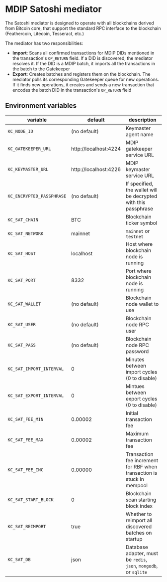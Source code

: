 # MDIP Satoshi mediator

The Satoshi mediator is designed to operate with all blockchains derived from Bitcoin core, that support the standard RPC interface to the blockchain (Feathercoin, Litecoin, Tesseract, etc.)

The mediator has two responsibilities:
- **Import**: Scans all confirmed transactions for MDIP DIDs mentioned in the transaction's `OP_RETURN` field. If a DID is discovered, the mediator resolves it. If the DID is a MDIP batch, it imports all the transactions in the batch to the Gatekeeper
- **Export**: Creates batches and registers them on the blockchain. The mediator polls its corresponding Gatekeeper queue for new operations. If it finds new operations, it creates and sends a new transaction that encodes the batch DID in the transaction's `OP_RETURN` field

## Environment variables

| variable              | default                | description                   |
| --------------------- | ---------------------- | ----------------------------- |
| `KC_NODE_ID       `   | (no default)           | Keymaster agent name          |
| `KC_GATEKEEPER_URL`   | http://localhost:4224  | MDIP gatekeeper service URL   |
| `KC_KEYMASTER_URL`    | http://localhost:4226  | MDIP keymaster service URL    |
| `KC_ENCRYPTED_PASSPHRASE` |  (no default) | If specified, the wallet will be decrypted with this passphrase  |
| `KC_SAT_CHAIN`           | BTC | Blockchain ticker symbol |
| `KC_SAT_NETWORK`         | mainnet | `mainnet` or `testnet` |
| `KC_SAT_HOST`            | localhost | Host where blockchain node is running   |
| `KC_SAT_PORT`            | 8332      | Port where blockchain node is running   |
| `KC_SAT_WALLET`          | (no default) | Blockchain node wallet to use  |
| `KC_SAT_USER`            | (no default) | Blockchain node RPC user      |
| `KC_SAT_PASS`            | (no default) | Blockchain node RPC password  |
| `KC_SAT_IMPORT_INTERVAL` | 0 | Minutes between import cycles (0 to disable)  |
| `KC_SAT_EXPORT_INTERVAL` | 0 | Mintues between export cycles (0 to disable)  |
| `KC_SAT_FEE_MIN`         | 0.00002 | Initial transaction fee             |
| `KC_SAT_FEE_MAX`         | 0.00002 | Maximum transaction fee             |
| `KC_SAT_FEE_INC`         | 0.00000 | Transaction fee increment for RBF when transaction is stuck in mempool |
| `KC_SAT_START_BLOCK`     | 0 | Blockchain scan starting block index      |
| `KC_SAT_REIMPORT`        | true | Whether to reimport all discovered batches on startup |
| `KC_SAT_DB`              | json | Database adapter, must be `redis`, `json`, `mongodb`, or `sqlite`               |
